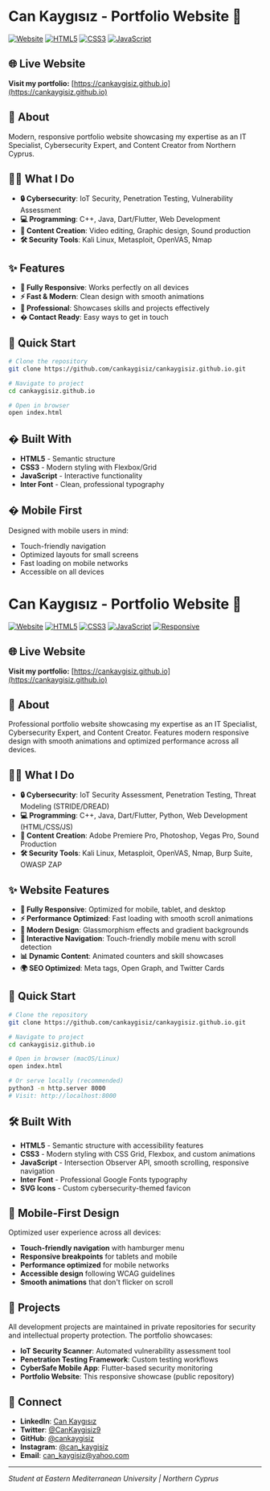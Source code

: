# Can Kaygısız - Portfolio Website 🚀

[![Website](https://img.shields.io/badge/Website-Live-brightgreen)](https://cankaygisiz.github.io)
[![HTML5](https://img.shields.io/badge/HTML5-E34F26?logo=html5&logoColor=white)](https://developer.mozilla.org/en-US/docs/Web/HTML)
[![CSS3](https://img.shields.io/badge/CSS3-1572B6?logo=css3&logoColor=white)](https://developer.mozilla.org/en-US/docs/Web/CSS)
[![JavaScript](https://img.shields.io/badge/JavaScript-F7DF1E?logo=javascript&logoColor=black)](https://developer.mozilla.org/en-US/docs/Web/JavaScript)

## 🌐 Live Website
**Visit my portfolio:** [https://cankaygisiz.github.io](https://cankaygisiz.github.io)

## 📖 About

Modern, responsive portfolio website showcasing my expertise as an IT Specialist, Cybersecurity Expert, and Content Creator from Northern Cyprus.

## 👨‍💻 What I Do

- **🔒 Cybersecurity**: IoT Security, Penetration Testing, Vulnerability Assessment
- **💻 Programming**: C++, Java, Dart/Flutter, Web Development
- **🎨 Content Creation**: Video editing, Graphic design, Sound production
- **🛠️ Security Tools**: Kali Linux, Metasploit, OpenVAS, Nmap

## ✨ Features

- **📱 Fully Responsive**: Works perfectly on all devices
- **⚡ Fast & Modern**: Clean design with smooth animations
- **🎯 Professional**: Showcases skills and projects effectively
- **� Contact Ready**: Easy ways to get in touch

## 🚀 Quick Start

```bash
# Clone the repository
git clone https://github.com/cankaygisiz/cankaygisiz.github.io.git

# Navigate to project
cd cankaygisiz.github.io

# Open in browser
open index.html
```

## �️ Built With

- **HTML5** - Semantic structure
- **CSS3** - Modern styling with Flexbox/Grid
- **JavaScript** - Interactive functionality
- **Inter Font** - Clean, professional typography

## � Mobile First

Designed with mobile users in mind:
- Touch-friendly navigation
- Optimized layouts for small screens
- Fast loading on mobile networks
- Accessible on all devices

# Can Kaygısız - Portfolio Website 🚀

[![Website](https://img.shields.io/badge/Website-Live-brightgreen)](https://cankaygisiz.github.io)
[![HTML5](https://img.shields.io/badge/HTML5-E34F26?logo=html5&logoColor=white)](https://developer.mozilla.org/en-US/docs/Web/HTML)
[![CSS3](https://img.shields.io/badge/CSS3-1572B6?logo=css3&logoColor=white)](https://developer.mozilla.org/en-US/docs/Web/CSS)
[![JavaScript](https://img.shields.io/badge/JavaScript-F7DF1E?logo=javascript&logoColor=black)](https://developer.mozilla.org/en-US/docs/Web/JavaScript)
[![Responsive](https://img.shields.io/badge/Responsive-Mobile--First-blue)](https://web.dev/responsive-web-design-basics/)

## 🌐 Live Website
**Visit my portfolio:** [https://cankaygisiz.github.io](https://cankaygisiz.github.io)

## 📖 About

Professional portfolio website showcasing my expertise as an IT Specialist, Cybersecurity Expert, and Content Creator. Features modern responsive design with smooth animations and optimized performance across all devices.

## 👨‍💻 What I Do

- **🔒 Cybersecurity**: IoT Security Assessment, Penetration Testing, Threat Modeling (STRIDE/DREAD)
- **💻 Programming**: C++, Java, Dart/Flutter, Python, Web Development (HTML/CSS/JS)
- **🎨 Content Creation**: Adobe Premiere Pro, Photoshop, Vegas Pro, Sound Production
- **🛠️ Security Tools**: Kali Linux, Metasploit, OpenVAS, Nmap, Burp Suite, OWASP ZAP

## ✨ Website Features

- **📱 Fully Responsive**: Optimized for mobile, tablet, and desktop
- **⚡ Performance Optimized**: Fast loading with smooth scroll animations
- **🎨 Modern Design**: Glassmorphism effects and gradient backgrounds
- **🔧 Interactive Navigation**: Touch-friendly mobile menu with scroll detection
- **📊 Dynamic Content**: Animated counters and skill showcases
- **🌍 SEO Optimized**: Meta tags, Open Graph, and Twitter Cards

## 🚀 Quick Start

```bash
# Clone the repository
git clone https://github.com/cankaygisiz/cankaygisiz.github.io.git

# Navigate to project
cd cankaygisiz.github.io

# Open in browser (macOS/Linux)
open index.html

# Or serve locally (recommended)
python3 -m http.server 8000
# Visit: http://localhost:8000
```

## 🛠️ Built With

- **HTML5** - Semantic structure with accessibility features
- **CSS3** - Modern styling with CSS Grid, Flexbox, and custom animations
- **JavaScript** - Intersection Observer API, smooth scrolling, responsive navigation
- **Inter Font** - Professional Google Fonts typography
- **SVG Icons** - Custom cybersecurity-themed favicon

## 📱 Mobile-First Design

Optimized user experience across all devices:
- **Touch-friendly navigation** with hamburger menu
- **Responsive breakpoints** for tablets and mobile
- **Performance optimized** for mobile networks
- **Accessible design** following WCAG guidelines
- **Smooth animations** that don't flicker on scroll

## 🎯 Projects

All development projects are maintained in private repositories for security and intellectual property protection. The portfolio showcases:

- **IoT Security Scanner**: Automated vulnerability assessment tool
- **Penetration Testing Framework**: Custom testing workflows
- **CyberSafe Mobile App**: Flutter-based security monitoring
- **Portfolio Website**: This responsive showcase (public repository)

## 🤝 Connect

- **LinkedIn**: [Can Kaygısız](https://linkedin.com/in/cankaygisiz)
- **Twitter**: [@CanKaygisiz9](https://twitter.com/CanKaygisiz9)
- **GitHub**: [@cankaygisiz](https://github.com/cankaygisiz)
- **Instagram**: [@can_kaygisiz](https://www.instagram.com/can_kaygisiz)
- **Email**: can_kaygisiz@yahoo.com

---

*Student at Eastern Mediterranean University | Northern Cyprus*
